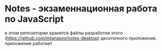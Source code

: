 # Notes - экзаменнационная работа по JavaScript
в этом репозитории хранятся файлы разработки этого (https://github.com/mtanasov/notes-desktop) десктопного приложения. приложение работает
